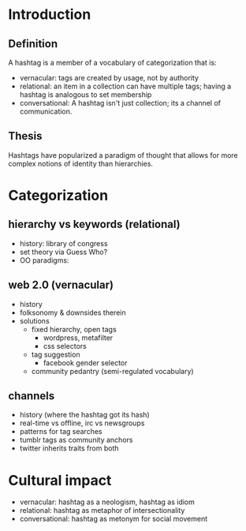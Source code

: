 # Introduction
## Definition
A hashtag is a member of a vocabulary of categorization that is:
- vernacular: tags are created by usage, not by authority
- relational: an item in a collection can have multiple tags; having a hashtag is analogous to set membership
- conversational: A hashtag isn't just collection; its a channel of communication. 

## Thesis
Hashtags have popularized a paradigm of thought that allows for more complex notions of identity than hierarchies. 

# Categorization
## hierarchy vs keywords (relational)
- history: library of congress
- set theory via Guess Who?
- OO paradigms:

## web 2.0 (vernacular)
- history
- folksonomy & downsides therein
- solutions
    + fixed hierarchy, open tags
        * wordpress, metafilter
        * css selectors
    + tag suggestion
        * facebook gender selector
    + community pedantry (semi-regulated vocabulary) 
## channels
- history (where the hashtag got its hash)
- real-time vs offline, irc vs newsgroups
- patterns for tag searches
- tumblr tags as community anchors
- twitter inherits traits from both

# Cultural impact
- vernacular: hashtag as a neologism, hashtag as idiom
- relational: hashtag as metaphor of intersectionality
- conversational: hashtag as metonym for social movement